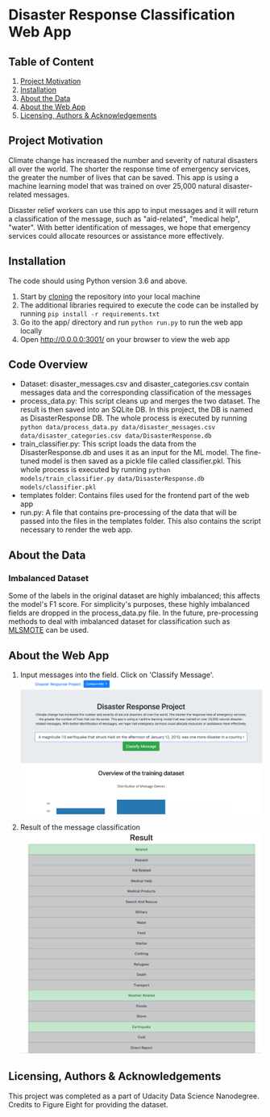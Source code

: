 # Disaster Response Classification Web App

## Table of Content
1. [Project Motivation](#project-motivation)
2. [Installation](#installation)
3. [About the Data](#about-the-data)
4. [About the Web App](#about-the-web-app)
5. [Licensing, Authors & Acknowledgements](#licensing-authors--acknowledgements)

## Project Motivation
Climate change has increased the number and severity of natural disasters all over the world. The shorter the response time of emergency services, the greater the number of lives that can be saved. This app is using a machine learning model that was trained on over 25,000 natural disaster- related messages. 

Disaster relief workers can use this app to input messages and it will return a classification of the message, such as "aid-related", "medical help", "water".
With better identification of messages, we hope that emergency services could allocate resources or assistance more effectively.

## Installation
The code should using Python version 3.6 and above. 

1. Start by [cloning](https://github.com/git-guides/git-clone) the repository into your local machine
2. The additional libraries required to execute the code can be installed by running `pip install -r requirements.txt`
3. Go ito the app/ directory and run `python run.py` to run the web app locally
4. Open http://0.0.0.0:3001/ on your browser to view the web app

## Code Overview
- Dataset: disaster_messages.csv and disaster_categories.csv contain messages data and the corresponding classification of the messages
- process_data.py: This script cleans up and merges the two dataset. The result is then saved into an SQLite DB. In this project, the DB is named as DisasterResponse DB. The whole process is executed by running `python data/process_data.py data/disaster_messages.csv data/disaster_categories.csv data/DisasterResponse.db`
- train_classifier.py: This script loads the data from the DisasterResponse.db and uses it as an input for the ML model. The fine-tuned model is then saved as a pickle file called classifier.pkl. This whole process is executed by running `python models/train_classifier.py data/DisasterResponse.db models/classifier.pkl`
- templates folder: Contains files used for the frontend part of the web app
- run.py: A file that contains pre-processing of the data that will be passed into the files in the templates folder. This also contains the script necessary to render the web app.

## About the Data

###  Imbalanced Dataset

Some of the labels in the original dataset are highly imbalanced; this affects the model's F1 score. For simplicity's purposes, these highly imbalanced fields are dropped in the process_data.py file. In the future, pre-processing methods to deal with imbalanced dataset for classification such as [MLSMOTE](https://medium.com/thecyphy/handling-data-imbalance-in-multi-label-classification-mlsmote-531155416b87) can be used.

## About the Web App

1. Input messages into the field. Click on 'Classify Message'. 
![messages](https://github.com/fairgelle/disaster-response-pipeline/blob/master/assets/messages.png)

2. Result of the message classification
![classification](https://github.com/fairgelle/disaster-response-pipeline/blob/master/assets/classification.png)

## Licensing, Authors & Acknowledgements
This project was completed as a part of Udacity Data Science Nanodegree. Credits to Figure Eight for providing the dataset.
